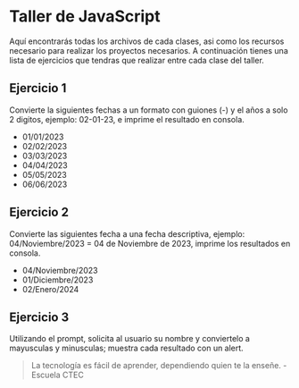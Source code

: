 # Taller de JavaScript
Aquí encontrarás todas los archivos de cada clases, asi como los recursos necesario para realizar los proyectos necesarios.
A continuación tienes una lista de ejercicios que tendras que realizar entre cada clase del taller.

## Ejercicio 1

Convierte la siguientes fechas a un formato con guiones (-) y el años a solo 2 digitos, ejemplo: 02-01-23, e imprime el resultado en consola.
* 01/01/2023
* 02/02/2023
* 03/03/2023
* 04/04/2023
* 05/05/2023
* 06/06/2023

## Ejercicio 2
Convierte las siguientes fecha a una fecha descriptiva, ejemplo: 04/Noviembre/2023 = 04 de Noviembre de 2023, imprime los resultados en consola.
* 04/Noviembre/2023
* 01/Diciembre/2023
* 02/Enero/2024

## Ejercicio 3
Utilizando el prompt, solicita al usuario su nombre y conviertelo a mayusculas y minusculas; muestra cada resultado con un alert.



> La tecnología es fácil de aprender, dependiendo quien te la enseñe. - Escuela CTEC
